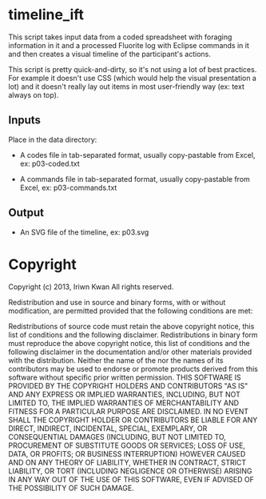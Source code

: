 timeline_ift
=============

This script takes input data from a coded spreadsheet with
foraging information in it and a processed Fluorite log with
Eclipse commands in it and then creates a visual timeline
of the participant's actions.

This script is pretty quick-and-dirty, so it's not using a lot
of best practices. For example it doesn't use CSS (which would
help the visual presentation a lot) and it doesn't really lay
out items in most user-friendly way (ex: text always on top).

Inputs
---

Place in the data directory:

- A codes file in tab-separated format, usually
copy-pastable from Excel, ex: p03-coded.txt

- A commands file in tab-separated format, usually
copy-pastable from Excel, ex: p03-commands.txt

Output
---

- An SVG file of the timeline, ex: p03.svg

Copyright
===

Copyright (c) 2013, Iriwn Kwan All rights reserved.

Redistribution and use in source and binary forms, with or without
modification, are permitted provided that the following conditions are met:

Redistributions of source code must retain the above copyright notice, this
list of conditions and the following disclaimer. Redistributions in binary
form must reproduce the above copyright notice, this list of conditions and
the following disclaimer in the documentation and/or other materials provided
with the distribution. Neither the name of the <ORGANIZATION> nor the names of
its contributors may be used to endorse or promote products derived from this
software without specific prior written permission. THIS SOFTWARE IS PROVIDED
BY THE COPYRIGHT HOLDERS AND CONTRIBUTORS "AS IS" AND ANY EXPRESS OR IMPLIED
WARRANTIES, INCLUDING, BUT NOT LIMITED TO, THE IMPLIED WARRANTIES OF
MERCHANTABILITY AND FITNESS FOR A PARTICULAR PURPOSE ARE DISCLAIMED. IN NO
EVENT SHALL THE COPYRIGHT HOLDER OR CONTRIBUTORS BE LIABLE FOR ANY DIRECT,
INDIRECT, INCIDENTAL, SPECIAL, EXEMPLARY, OR CONSEQUENTIAL DAMAGES (INCLUDING,
BUT NOT LIMITED TO, PROCUREMENT OF SUBSTITUTE GOODS OR SERVICES; LOSS OF USE,
DATA, OR PROFITS; OR BUSINESS INTERRUPTION) HOWEVER CAUSED AND ON ANY THEORY
OF LIABILITY, WHETHER IN CONTRACT, STRICT LIABILITY, OR TORT (INCLUDING
NEGLIGENCE OR OTHERWISE) ARISING IN ANY WAY OUT OF THE USE OF THIS SOFTWARE,
EVEN IF ADVISED OF THE POSSIBILITY OF SUCH DAMAGE.

